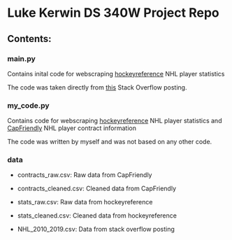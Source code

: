# Luke Kerwin DS 340W Project Repo

## Contents:
### main.py
Contains inital code for webscraping [hockeyreference](https://www.hockey-reference.com/) NHL player statistics

The code was taken directly from [this](https://stackoverflow.com/questions/63256656/how-i-can-fix-this-beautifulsoup-website-scrape-for-nhl-reference) Stack Overflow posting.

### my_code.py
Contains code for webscraping [hockeyreference](https://www.hockey-reference.com/) NHL player statistics and [CapFriendly](https://www.capfriendly.com/) NHL player contract information

The code was written by myself and was not based on any other code.

### data

- contracts_raw.csv: Raw data from CapFriendly
- contracts_cleaned.csv: Cleaned data from CapFriendly

- stats_raw.csv: Raw data from hockeyreference
- stats_cleaned.csv: Cleaned data from hockeyreference

- NHL_2010_2019.csv: Data from stack overflow posting
